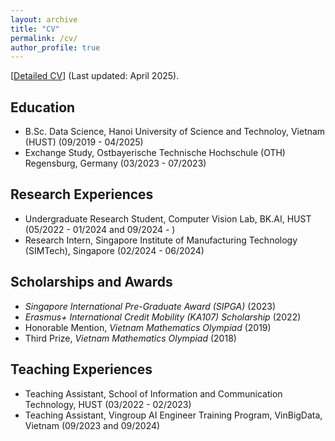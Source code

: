 ```yaml
---
layout: archive
title: "CV"
permalink: /cv/
author_profile: true
---
```


[[Detailed CV](/files/CV_QuocKhanhTran.pdf)]     (Last updated: April 2025).
## Education 
- B.Sc. Data Science, Hanoi University of Science and Technoloy, Vietnam (HUST) (09/2019 - 04/2025)  
- Exchange Study, Ostbayerische Technische Hochschule (OTH) Regensburg, Germany  (03/2023 - 07/2023)  

## Research Experiences
- Undergraduate Research Student, Computer Vision Lab, BK.AI, HUST  (05/2022 - 01/2024 and 09/2024 - )
- Research Intern, Singapore Institute of Manufacturing Technology (SIMTech), Singapore  (02/2024 - 06/2024)

## Scholarships and Awards
- *Singapore International Pre-Graduate Award (SIPGA)* (2023)  
- *Erasmus+ International Credit Mobility (KA107) Scholarship* (2022)  
- Honorable Mention, *Vietnam Mathematics Olympiad* (2019)  
- Third Prize, *Vietnam Mathematics Olympiad* (2018)

## Teaching Experiences
- Teaching Assistant, School of Information and Communication Technology, HUST (03/2022 - 02/2023)  
- Teaching Assistant, Vingroup AI Engineer Training Program, VinBigData, Vietnam (09/2023 and 09/2024)  
